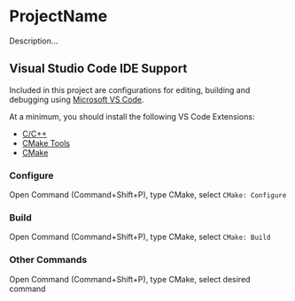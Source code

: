 # ProjectName

Description...


## Visual Studio Code IDE Support

Included in this project are configurations for editing, building and debugging
using [Microsoft VS Code](https://code.visualstudio.com/).

At a minimum, you should install the following VS Code Extensions:

- [C/C++](https://marketplace.visualstudio.com/items?itemName=ms-vscode.cpptools)
- [CMake Tools](https://marketplace.visualstudio.com/items?itemName=ms-vscode.cmake-tools)
- [CMake](https://marketplace.visualstudio.com/items?itemName=twxs.cmake)

### Configure

Open Command (Command+Shift+P), type CMake, select `CMake: Configure`

### Build

Open Command (Command+Shift+P), type CMake, select `CMake: Build`

### Other Commands

Open Command (Command+Shift+P), type CMake, select desired command

